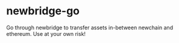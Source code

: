 # newbridge-go
Go through newbridge to transfer assets in-between newchain and ethereum. Use at your own risk!
